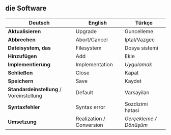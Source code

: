 ## die Software

Deutsch | English | Türkçe
--- | --- | ---
**Aktualisieren** | Upgrade | Guncelleme
**Abbrechen** | Abort/Cancel | Iptal/Vazgec
**Dateisystem, das** | Filesystem | Dosya sistemi
**Hinzufügen** | Add | Ekle
**Implementierung** | Implementation | _Uygulamak_
**Schließen** | Close | Kapat
**Speichern** | Save | Kaydet
**Standardeinstellung** / Voreinstellung | Default | Varsayilan
**Syntaxfehler** | Syntax error | Sozdizimi hatasi
**Umsetzung** | Realization / Conversion | _Gerçekleme / Dönüşüm_
